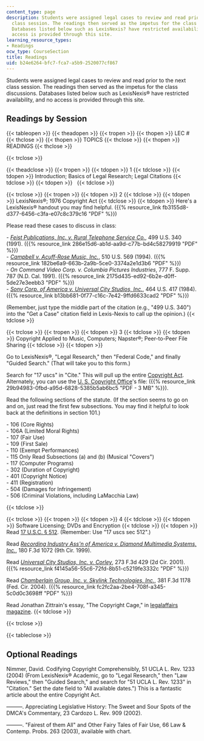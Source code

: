 ```yaml
---
content_type: page
description: Students were assigned legal cases to review and read prior to the next
  class session. The readings then served as the impetus for the class discussions.
  Databases listed below such as LexisNexis? have restricted availability, and no
  access is provided through this site.
learning_resource_types:
- Readings
ocw_type: CourseSection
title: Readings
uid: b24e6264-bfc7-fca7-a5b9-2520077cf867
---
```


Students were assigned legal cases to review and read prior to the next class session. The readings then served as the impetus for the class discussions. Databases listed below such as LexisNexis® have restricted availability, and no access is provided through this site.

Readings by Session
-------------------

{{< tableopen >}}
{{< theadopen >}}
{{< tropen >}}
{{< thopen >}}
LEC #
{{< thclose >}}
{{< thopen >}}
TOPICS
{{< thclose >}}
{{< thopen >}}
READINGS
{{< thclose >}}

{{< trclose >}}

{{< theadclose >}}
{{< tropen >}}
{{< tdopen >}}
1
{{< tdclose >}}
{{< tdopen >}}
Introduction; Basics of Legal Research; Legal Citations
{{< tdclose >}}
{{< tdopen >}}
 
{{< tdclose >}}

{{< trclose >}}
{{< tropen >}}
{{< tdopen >}}
2
{{< tdclose >}}
{{< tdopen >}}
LexisNexis®; 1976 Copyright Act
{{< tdclose >}}
{{< tdopen >}}
Here's a LexisNexis® handout you may find helpful. ({{% resource_link fb3155d8-d377-6456-c3fa-e07c8c379c16 "PDF" %}})  
  
Please read these cases to discuss in class:  
  
\- [_Feist Publications, Inc. v. Rural Telephone Service Co._](http://caselaw.lp.findlaw.com/scripts/getcase.pl?court=us&vol=499&invol=340), 499 U.S. 340 (1991). ({{% resource_link 286e15d6-ab1d-aa9d-c77b-bd4c58279919 "PDF" %}})  
\- [_Campbell v. Acuff-Rose Music, Inc._](http://caselaw.lp.findlaw.com/scripts/getcase.pl?court=us&vol=000&invol=U10426), 510 U.S. 569 (1994). ({{% resource_link 182be6a9-663b-2a9b-5ce0-3374a2e1d3b6 "PDF" %}})  
\- _On Command Video Corp. v. Columbia Pictures Industries_, 777 F. Supp. 787 (N.D. Cal. 1991). ({{% resource_link 2175d435-ed92-6b2e-d0ff-5de27e3eebb3 "PDF" %}})  
\- [_Sony Corp. of America v. Universal City Studios, Inc._](http://caselaw.lp.findlaw.com/scripts/getcase.pl?court=us&vol=464&invol=417), 464 U.S. 417 (1984). ({{% resource_link b13bb681-0f77-c16c-7e42-9ffd6633cad2 "PDF" %}})  
  
(Remember, just type the middle part of the citation (e.g., "499 U.S. 340") into the "Get a Case" citation field in Lexis-Nexis to call up the opinion.)
{{< tdclose >}}

{{< trclose >}}
{{< tropen >}}
{{< tdopen >}}
3
{{< tdclose >}}
{{< tdopen >}}
Copyright Applied to Music, Computers; Napster®; Peer-to-Peer File Sharing
{{< tdclose >}}
{{< tdopen >}}


Go to LexisNexis®, "Legal Research," then "Federal Code," and finally "Guided Search." (That will take you to this form.)  
  
Search for "17 uscs" in "Cite." This will pull up the entire [Copyright Act](http://www.copyright.gov/title17/). Alternately, you can use the [U. S. Copyright Office](http://www.copyright.gov/)'s file: ({{% resource_link 29b94983-0fbd-a95d-6828-5385b5ab6bc5 "PDF - 3 MB" %}}).  
  
Read the following sections of the statute. (If the section seems to go on and on, just read the first few subsections. You may find it helpful to look back at the definitions in section 101.)  
  
\- 106 (Core Rights)  
\- 106A (Limited Moral Rights)  
\- 107 (Fair Use)  
\- 109 (First Sale)  
\- 110 (Exempt Performances)  
\- 115 Only Read Subsections (a) and (b) (Musical "Covers")  
\- 117 (Computer Programs)  
\- 302 (Duration of Copyright)  
\- 401 (Copyright Notice)  
\- 411 (Registration)  
\- 504 (Damages for Infringement)  
\- 506 (Criminal Violations, including LaMacchia Law)


{{< tdclose >}}

{{< trclose >}}
{{< tropen >}}
{{< tdopen >}}
4
{{< tdclose >}}
{{< tdopen >}}
Software Licensing; DVDs and Encryption
{{< tdclose >}}
{{< tdopen >}}
Read [17 U.S.C. § 512](http://www.law.cornell.edu/uscode/html/uscode17/usc_sec_17_00000512----000-.html). (Remember: Use "17 uscs sec 512".)  
  
Read [_Recording Industry Ass'n of America v. Diamond Multimedia Systems, Inc._](http://www.law.cornell.edu/copyright/cases/180_F3d_1072.htm), 180 F.3d 1072 (9th Cir. 1999).  
  
Read [_Universal City Studios, Inc. v. Corley_](http://caselaw.lp.findlaw.com/scripts/getcase.pl?navby=case&court=2nd&no=00-9185), 273 F.3d 429 (2d Cir. 2001). ({{% resource_link f4145a56-55c6-72fd-8b51-c5219fe3332c "PDF" %}})  
  
Read [_Chamberlain Group, Inc. v. Skylink Technologies, Inc._](http://caselaw.lp.findlaw.com/scripts/getcase.pl?navby=case&court=fed&no=04-1118), 381 F.3d 1178 (Fed. Cir. 2004). ({{% resource_link fc2fc2aa-2be4-708f-a345-5c0d0c3698ff "PDF" %}})  
  
Read Jonathan Zittrain's essay, "The Copyright Cage," in [legalaffairs magazine](http://www.legalaffairs.org/issues/July-August-2003/feature_zittrain_julaug03.msp).
{{< tdclose >}}

{{< trclose >}}

{{< tableclose >}}

Optional Readings
-----------------

Nimmer, David. Codifying Copyright Comprehensibly, 51 UCLA L. Rev. 1233 (2004) (From LexisNexis® Academic, go to "Legal Research," then "Law Reviews," then "Guided Search," and search for "51 UCLA L. Rev. 1233" in "Citation." Set the date field to "All available dates.") This is a fantastic article about the entire Copyright Act.

———. Appreciating Legislative History: The Sweet and Sour Spots of the DMCA's Commentary, 23 Cardozo L. Rev. 909 (2002).

———. "Fairest of them All" and Other Fairy Tales of Fair Use, 66 Law & Contemp. Probs. 263 (2003), available with chart.